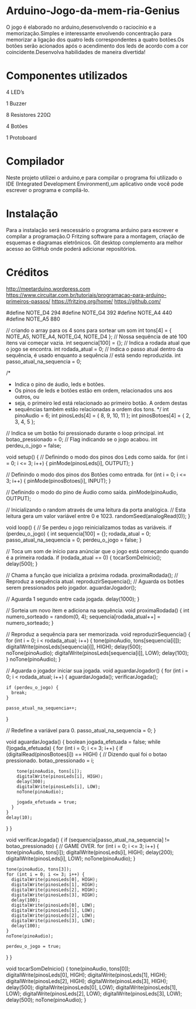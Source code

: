 # Arduino-Jogo-da-mem-ria-Genius
O jogo é elaborado no arduino,desenvolvendo o raciocínio e a memorização.Simples e interessante envolvendo concentração para memorizar a ligação dos quatro leds correspondentes a quatro botões.Os botões serão acionados após o acendimento dos leds de acordo com a cor coincidente.Desenvolva habilidades de maneira divertida!


# Componentes utilizados

4 LED’s

1 Buzzer

8 Resistores 220Ω

4 Botões

1 Protoboard

# Compilador

Neste projeto utilizei o arduino,e para compilar o programa foi utilizado o IDE (Integrated Development Environment),um aplicativo onde você pode escrever o programa e compilá-lo.

# Instalação

Para a instalação será nescessário o programa arduino para escrever e compilar a programação.O Fritzing software para a montagem, criação de esquemas e diagramas eletrônicos. Git desktop complemento ara melhor acesso ao GitHub onde poderá adicionar repositórios.

# Créditos
 http://meetarduino.wordpress.com
 https://www.circuitar.com.br/tutoriais/programacao-para-arduino-primeiros-passos/
 https://fritzing.org/home/
 https://github.com/

 

#define NOTE_D4  294
#define NOTE_G4  392
#define NOTE_A4  440
#define NOTE_A5  880
 
// criando o array para os 4 sons para sortear um som
int tons[4] = { NOTE_A5, NOTE_A4, NOTE_G4, NOTE_D4 };
// Nossa sequência de até 100 itens vai começar vazia.
int sequencia[100] = {};
// Indica a rodada atual que o jogo se encontra.
int rodada_atual = 0;
// Indica o passo atual dentro da sequência, é usado enquanto a sequência
// está sendo reproduzida.
int passo_atual_na_sequencia = 0;
 
/*
 * Indica o pino de áudio, leds e botões.
 * Os pinos de leds e botões estão em ordem, relacionados uns aos outros, ou
 * seja, o primeiro led está relacionado ao primeiro botão. A ordem destas
 * sequências também estão relacionadas a ordem dos tons.
 */
int pinoAudio = 6;
int pinosLeds[4] = { 8, 9, 10, 11 };
int pinosBotoes[4] = { 2, 3, 4, 5 };
 
// Indica se um botão foi pressionado durante o loop principal.
int botao_pressionado = 0;
// Flag indicando se o jogo acabou.
int perdeu_o_jogo = false;
 
void setup() {
  // Definindo o modo dos pinos dos Leds como saída.
  for (int i = 0; i <= 3; i++) {
    pinMode(pinosLeds[i], OUTPUT);
  }
 
  // Definindo o modo dos pinos dos Botões como entrada.
  for (int i = 0; i <= 3; i++) {
    pinMode(pinosBotoes[i], INPUT);
  }
 
  // Definindo o modo do pino de Áudio como saída.
  pinMode(pinoAudio, OUTPUT);
 
  // Inicializando o random através de uma leitura da porta analógica.
  // Esta leitura gera um valor variável entre 0 e 1023.
  randomSeed(analogRead(0));
}
 
void loop() {
  // Se perdeu o jogo reinicializamos todas as variáveis.
  if (perdeu_o_jogo) {
    int sequencia[100] = {};
    rodada_atual = 0;
    passo_atual_na_sequencia = 0;
    perdeu_o_jogo = false;
  }
 
  // Toca um som de início para anúnciar que o jogo está começando quando é a primeira rodada.
  if (rodada_atual == 0) {
    tocarSomDeInicio();
    delay(500);
  }
 
  // Chama a função que inicializa a próxima rodada.
  proximaRodada();
  // Reproduz a sequência atual.
  reproduzirSequencia();
  // Aguarda os botões serem pressionados pelo jogador.
  aguardarJogador();
 
  // Aguarda 1 segundo entre cada jogada.
  delay(1000);
}
 
// Sorteia um novo item e adiciona na sequência.
void proximaRodada() {
  int numero_sorteado = random(0, 4);
  sequencia[rodada_atual++] = numero_sorteado;
}
 
// Reproduz a sequência para ser memorizada.
void reproduzirSequencia() {
  for (int i = 0; i < rodada_atual; i++) {
    tone(pinoAudio, tons[sequencia[i]]);
    digitalWrite(pinosLeds[sequencia[i]], HIGH);
    delay(500);
    noTone(pinoAudio);
    digitalWrite(pinosLeds[sequencia[i]], LOW);
    delay(100);
  }
  noTone(pinoAudio);
}
 
// Aguarda o jogador iniciar sua jogada.
void aguardarJogador() {
  for (int i = 0; i < rodada_atual; i++) {
    aguardarJogada();
    verificarJogada();
 
    if (perdeu_o_jogo) {
      break;
    }
 
    passo_atual_na_sequencia++;
  }
 
  // Redefine a variável para 0.
  passo_atual_na_sequencia = 0;
}
 
void aguardarJogada() {
  boolean jogada_efetuada = false;
  while (!jogada_efetuada) {
    for (int i = 0; i <= 3; i++) {
      if (digitalRead(pinosBotoes[i]) == HIGH) {
        // Dizendo qual foi o botao pressionado.
        botao_pressionado = i;
 
        tone(pinoAudio, tons[i]);
        digitalWrite(pinosLeds[i], HIGH);
        delay(300);
        digitalWrite(pinosLeds[i], LOW);
        noTone(pinoAudio);
 
        jogada_efetuada = true;
      }
    }
    delay(10);
  }
}
 
void verificarJogada() {
  if (sequencia[passo_atual_na_sequencia] != botao_pressionado) {
    // GAME OVER.
    for (int i = 0; i <= 3; i++) {
      tone(pinoAudio, tons[i]);
      digitalWrite(pinosLeds[i], HIGH);
      delay(200);
      digitalWrite(pinosLeds[i], LOW);
      noTone(pinoAudio);
    }
 
    tone(pinoAudio, tons[3]);
    for (int i = 0; i <= 3; i++) {
      digitalWrite(pinosLeds[0], HIGH);
      digitalWrite(pinosLeds[1], HIGH);
      digitalWrite(pinosLeds[2], HIGH);
      digitalWrite(pinosLeds[3], HIGH);
      delay(100);
      digitalWrite(pinosLeds[0], LOW);
      digitalWrite(pinosLeds[1], LOW);
      digitalWrite(pinosLeds[2], LOW);
      digitalWrite(pinosLeds[3], LOW);
      delay(100);
    }
    noTone(pinoAudio);
 
    perdeu_o_jogo = true;
  }
}
 
void tocarSomDeInicio() {
  tone(pinoAudio, tons[0]);
  digitalWrite(pinosLeds[0], HIGH);
  digitalWrite(pinosLeds[1], HIGH);
  digitalWrite(pinosLeds[2], HIGH);
  digitalWrite(pinosLeds[3], HIGH);
  delay(500);
  digitalWrite(pinosLeds[0], LOW);
  digitalWrite(pinosLeds[1], LOW);
  digitalWrite(pinosLeds[2], LOW);
  digitalWrite(pinosLeds[3], LOW);
  delay(500);
  noTone(pinoAudio);
}
